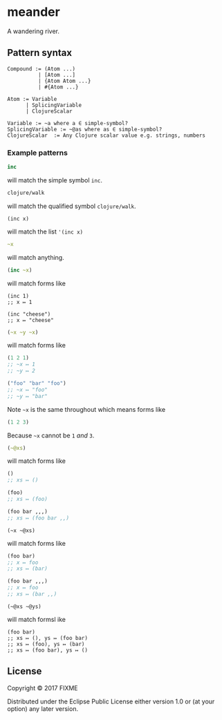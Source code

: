 # meander

A wandering river.

## Pattern syntax

```
Compound := (Atom ...)
          | [Atom ...]
          | {Atom Atom ...}
          | #{Atom ...}

Atom := Variable
      | SplicingVariable
      | ClojureScalar

Variable := ~a where a ∈ simple-symbol?
SplicingVariable := ~@as where as ∈ simple-symbol?
ClojureScalar  := Any Clojure scalar value e.g. strings, numbers
```

### Example patterns

```clj
inc
```

will match the simple symbol `inc`.

```clj
clojure/walk
```

will match the qualified symbol `clojure/walk`.


```
(inc x)
```

will match the list `'(inc x)`

```clj
~x
```

will match anything.

```clj
(inc ~x)
```

will match forms like

```
(inc 1)
;; x ↦ 1

(inc "cheese")
;; x ↦ "cheese"
```


```clj
(~x ~y ~x)
```

will match forms like

```clj
(1 2 1)
;; ~x ↦ 1
;; ~y ↦ 2

("foo" "bar" "foo")
;; ~x ↦ "foo"
;; ~y ↦ "bar"
```

Note `~x` is the same throughout which means forms like

```clj
(1 2 3)
```

Because `~x` cannot be `1` _and_ `3`.

```clj
(~@xs)
```

will match forms like

```clj
()
;; xs ↦ ()

(foo)
;; xs ↦ (foo)

(foo bar ,,,)
;; xs ↦ (foo bar ,,)
```

```
(~x ~@xs)
```

will match forms like

```clj
(foo bar)
;; x ↦ foo
;; xs ↦ (bar)

(foo bar ,,,)
;; x ↦ foo
;; xs ↦ (bar ,,)
```

```
(~@xs ~@ys)
```
will match formsl ike

```
(foo bar)
;; xs ↦ (), ys ↦ (foo bar)
;; xs ↦ (foo), ys ↦ (bar)
;; xs ↦ (foo bar), ys ↦ ()
```


## License

Copyright © 2017 FIXME

Distributed under the Eclipse Public License either version 1.0 or (at
your option) any later version.
